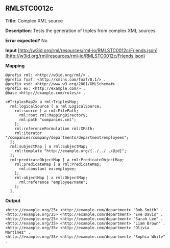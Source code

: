 ## RMLSTC0012c

**Title**: Complex XML source

**Description**: Tests the generation of triples from complex XML sources

**Error expected?** No

**Input**
 [http://w3id.org/rml/resources/rml-io/RMLSTC0012c/Friends.json](http://w3id.org/rml/resources/rml-io/RMLSTC0012c/Friends.json)

**Mapping**
```
@prefix rml: <http://w3id.org/rml/> .
@prefix foaf: <http://xmlns.com/foaf/0.1/> .
@prefix xsd: <http://www.w3.org/2001/XMLSchema#> .
@prefix ex: <http://example.com/> .
@base <http://example.com/rules/> .

<#TriplesMap2> a rml:TriplesMap;
  rml:logicalSource [ a rml:LogicalSource;
    rml:source [ a rml:FilePath;
      rml:root rml:MappingDirectory;
      rml:path "companies.xml";
    ];
    rml:referenceFormulation rml:XPath;
    rml:iterator "/companies/company/departments/department/employees";
  ];
  rml:subjectMap [ a rml:SubjectMap;
    rml:template "http://example.org/{../../../@id}";
  ];
  rml:predicateObjectMap [ a rml:PredicateObjectMap;
    rml:predicateMap [ a rml:PredicateMap;
      rml:constant ex:employee;
    ];
    rml:objectMap [ a rml:ObjectMap;
      rml:reference "employee/name";
    ];
  ].

```

**Output**
```
<http://example.org/25> <http://example.com/department> "Bob Smith" .
<http://example.org/25> <http://example.com/department> "Eve Davis" .
<http://example.org/25> <http://example.com/department> "Sarah Lee" .
<http://example.org/35> <http://example.com/department> "Liam Brown" .
<http://example.org/35> <http://example.com/department> "Olivia Martinez" .
<http://example.org/35> <http://example.com/department> "Sophia White" .

```

